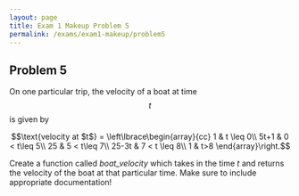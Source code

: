 ```yaml
---
layout: page
title: Exam 1 Makeup Problem 5
permalink: /exams/exam1-makeup/problem5
---
```


## Problem 5

On one particular trip, the velocity of a boat at time $$t$$ is given by

$$\text{velocity at $t$} = \left\lbrace\begin{array}{cc}
1      & t \leq 0\\
5t+1   & 0 < t\leq 5\\
25     & 5 < t\leq 7\\
25-3t  & 7 < t \leq 8\\
1 & t>8
\end{array}\right.$$


Create a function called *boat_velocity* which takes in the time *t* and returns the velocity of the boat at that particular time.  Make sure to include appropriate documentation!


